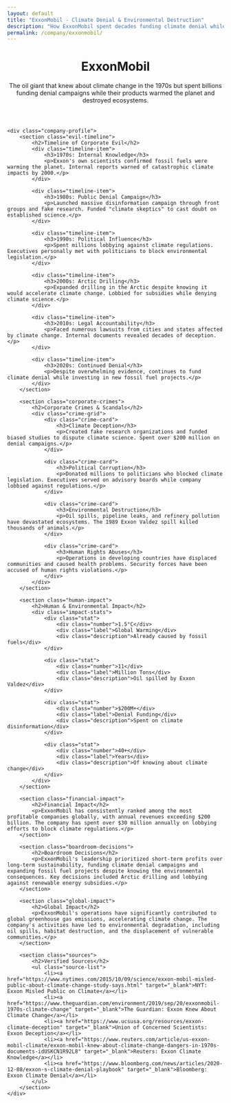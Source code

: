 ```yaml
---
layout: default
title: "ExxonMobil - Climate Denial & Environmental Destruction"
description: "How ExxonMobil spent decades funding climate denial while knowing the truth about global warming, destroying the planet for profit"
permalink: /company/exxonmobil/
---
```


<div class="index-page">
    <header class="page-header">
        <h1>ExxonMobil</h1>
        <p class="page-description">The oil giant that knew about climate change in the 1970s but spent billions funding denial campaigns while their products warmed the planet and destroyed ecosystems.</p>
    </header>

    <div class="company-profile">
        <section class="evil-timeline">
            <h2>Timeline of Corporate Evil</h2>
            <div class="timeline-item">
                <h3>1970s: Internal Knowledge</h3>
                <p>Exxon's own scientists confirmed fossil fuels were warming the planet. Internal reports warned of catastrophic climate impacts by 2000.</p>
            </div>

            <div class="timeline-item">
                <h3>1980s: Public Denial Campaign</h3>
                <p>Launched massive disinformation campaign through front groups and fake research. Funded "climate skeptics" to cast doubt on established science.</p>
            </div>

            <div class="timeline-item">
                <h3>1990s: Political Influence</h3>
                <p>Spent millions lobbying against climate regulations. Executives personally met with politicians to block environmental legislation.</p>
            </div>

            <div class="timeline-item">
                <h3>2000s: Arctic Drilling</h3>
                <p>Expanded drilling in the Arctic despite knowing it would accelerate climate change. Lobbied for subsidies while denying climate science.</p>
            </div>

            <div class="timeline-item">
                <h3>2010s: Legal Accountability</h3>
                <p>Faced numerous lawsuits from cities and states affected by climate change. Internal documents revealed decades of deception.</p>
            </div>

            <div class="timeline-item">
                <h3>2020s: Continued Denial</h3>
                <p>Despite overwhelming evidence, continues to fund climate denial while investing in new fossil fuel projects.</p>
            </div>
        </section>

        <section class="corporate-crimes">
            <h2>Corporate Crimes & Scandals</h2>
            <div class="crime-grid">
                <div class="crime-card">
                    <h3>Climate Deception</h3>
                    <p>Created fake research organizations and funded biased studies to dispute climate science. Spent over $200 million on denial campaigns.</p>
                </div>

                <div class="crime-card">
                    <h3>Political Corruption</h3>
                    <p>Donated millions to politicians who blocked climate legislation. Executives served on advisory boards while company lobbied against regulations.</p>
                </div>

                <div class="crime-card">
                    <h3>Environmental Destruction</h3>
                    <p>Oil spills, pipeline leaks, and refinery pollution have devastated ecosystems. The 1989 Exxon Valdez spill killed thousands of animals.</p>
                </div>

                <div class="crime-card">
                    <h3>Human Rights Abuses</h3>
                    <p>Operations in developing countries have displaced communities and caused health problems. Security forces have been accused of human rights violations.</p>
                </div>
            </div>
        </section>

        <section class="human-impact">
            <h2>Human & Environmental Impact</h2>
            <div class="impact-stats">
                <div class="stat">
                    <div class="number">1.5°C</div>
                    <div class="label">Global Warming</div>
                    <div class="description">Already caused by fossil fuels</div>
                </div>

                <div class="stat">
                    <div class="number">11</div>
                    <div class="label">Million Tons</div>
                    <div class="description">Oil spilled by Exxon Valdez</div>
                </div>

                <div class="stat">
                    <div class="number">$200M+</div>
                    <div class="label">Denial Funding</div>
                    <div class="description">Spent on climate disinformation</div>
                </div>

                <div class="stat">
                    <div class="number">40+</div>
                    <div class="label">Years</div>
                    <div class="description">Of knowing about climate change</div>
                </div>
            </div>
        </section>

        <section class="financial-impact">
            <h2>Financial Impact</h2>
            <p>ExxonMobil has consistently ranked among the most profitable companies globally, with annual revenues exceeding $200 billion. The company has spent over $30 million annually on lobbying efforts to block climate regulations.</p>
        </section>

        <section class="boardroom-decisions">
            <h2>Boardroom Decisions</h2>
            <p>ExxonMobil's leadership prioritized short-term profits over long-term sustainability, funding climate denial campaigns and expanding fossil fuel projects despite knowing the environmental consequences. Key decisions included Arctic drilling and lobbying against renewable energy subsidies.</p>
        </section>

        <section class="global-impact">
            <h2>Global Impact</h2>
            <p>ExxonMobil's operations have significantly contributed to global greenhouse gas emissions, accelerating climate change. The company's activities have led to environmental degradation, including oil spills, habitat destruction, and the displacement of vulnerable communities.</p>
        </section>

        <section class="sources">
            <h2>Verified Sources</h2>
            <ul class="source-list">
                <li><a href="https://www.nytimes.com/2015/10/09/science/exxon-mobil-misled-public-about-climate-change-study-says.html" target="_blank">NYT: Exxon Misled Public on Climate</a></li>
                <li><a href="https://www.theguardian.com/environment/2019/sep/20/exxonmobil-1970s-climate-change" target="_blank">The Guardian: Exxon Knew About Climate Change</a></li>
                <li><a href="https://www.ucsusa.org/resources/exxon-climate-deception" target="_blank">Union of Concerned Scientists: Exxon Deception</a></li>
                <li><a href="https://www.reuters.com/article/us-exxon-mobil-climate/exxon-mobil-knew-about-climate-change-dangers-in-1970s-documents-idUSKCN1R92L8" target="_blank">Reuters: Exxon Climate Knowledge</a></li>
                <li><a href="https://www.bloomberg.com/news/articles/2020-12-08/exxon-s-climate-denial-playbook" target="_blank">Bloomberg: Exxon Climate Denial</a></li>
            </ul>
        </section>
    </div>
</div>
